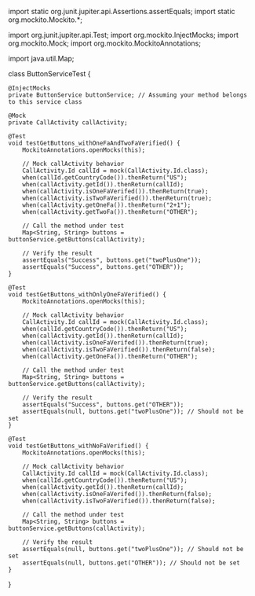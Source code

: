 import static org.junit.jupiter.api.Assertions.assertEquals;
import static org.mockito.Mockito.*;

import org.junit.jupiter.api.Test;
import org.mockito.InjectMocks;
import org.mockito.Mock;
import org.mockito.MockitoAnnotations;

import java.util.Map;

class ButtonServiceTest {

    @InjectMocks
    private ButtonService buttonService; // Assuming your method belongs to this service class

    @Mock
    private CallActivity callActivity;

    @Test
    void testGetButtons_withOneFaAndTwoFaVerified() {
        MockitoAnnotations.openMocks(this);

        // Mock callActivity behavior
        CallActivity.Id callId = mock(CallActivity.Id.class);
        when(callId.getCountryCode()).thenReturn("US");
        when(callActivity.getId()).thenReturn(callId);
        when(callActivity.isOneFaVerifed()).thenReturn(true);
        when(callActivity.isTwoFaVerified()).thenReturn(true);
        when(callActivity.getOneFa()).thenReturn("2+1");
        when(callActivity.getTwoFa()).thenReturn("OTHER");

        // Call the method under test
        Map<String, String> buttons = buttonService.getButtons(callActivity);

        // Verify the result
        assertEquals("Success", buttons.get("twoPlusOne"));
        assertEquals("Success", buttons.get("OTHER"));
    }

    @Test
    void testGetButtons_withOnlyOneFaVerified() {
        MockitoAnnotations.openMocks(this);

        // Mock callActivity behavior
        CallActivity.Id callId = mock(CallActivity.Id.class);
        when(callId.getCountryCode()).thenReturn("US");
        when(callActivity.getId()).thenReturn(callId);
        when(callActivity.isOneFaVerifed()).thenReturn(true);
        when(callActivity.isTwoFaVerified()).thenReturn(false);
        when(callActivity.getOneFa()).thenReturn("OTHER");

        // Call the method under test
        Map<String, String> buttons = buttonService.getButtons(callActivity);

        // Verify the result
        assertEquals("Success", buttons.get("OTHER"));
        assertEquals(null, buttons.get("twoPlusOne")); // Should not be set
    }

    @Test
    void testGetButtons_withNoFaVerified() {
        MockitoAnnotations.openMocks(this);

        // Mock callActivity behavior
        CallActivity.Id callId = mock(CallActivity.Id.class);
        when(callId.getCountryCode()).thenReturn("US");
        when(callActivity.getId()).thenReturn(callId);
        when(callActivity.isOneFaVerifed()).thenReturn(false);
        when(callActivity.isTwoFaVerified()).thenReturn(false);

        // Call the method under test
        Map<String, String> buttons = buttonService.getButtons(callActivity);

        // Verify the result
        assertEquals(null, buttons.get("twoPlusOne")); // Should not be set
        assertEquals(null, buttons.get("OTHER")); // Should not be set
    }
}
